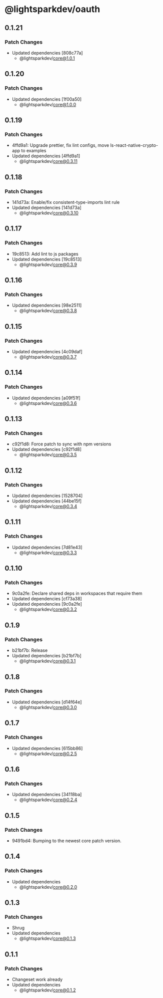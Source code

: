 # @lightsparkdev/oauth

## 0.1.21

### Patch Changes

- Updated dependencies [808c77a]
  - @lightsparkdev/core@1.0.1

## 0.1.20

### Patch Changes

- Updated dependencies [1f00a50]
  - @lightsparkdev/core@1.0.0

## 0.1.19

### Patch Changes

- 4ffd9a1: Upgrade prettier, fix lint configs, move ls-react-native-crypto-app to examples
- Updated dependencies [4ffd9a1]
  - @lightsparkdev/core@0.3.11

## 0.1.18

### Patch Changes

- 141d73a: Enable/fix consistent-type-imports lint rule
- Updated dependencies [141d73a]
  - @lightsparkdev/core@0.3.10

## 0.1.17

### Patch Changes

- 19c8513: Add lint to js packages
- Updated dependencies [19c8513]
  - @lightsparkdev/core@0.3.9

## 0.1.16

### Patch Changes

- Updated dependencies [98e2511]
  - @lightsparkdev/core@0.3.8

## 0.1.15

### Patch Changes

- Updated dependencies [4c09daf]
  - @lightsparkdev/core@0.3.7

## 0.1.14

### Patch Changes

- Updated dependencies [a09f51f]
  - @lightsparkdev/core@0.3.6

## 0.1.13

### Patch Changes

- c92f1d8: Force patch to sync with npm versions
- Updated dependencies [c92f1d8]
  - @lightsparkdev/core@0.3.5

## 0.1.12

### Patch Changes

- Updated dependencies [1528704]
- Updated dependencies [44be15f]
  - @lightsparkdev/core@0.3.4

## 0.1.11

### Patch Changes

- Updated dependencies [7d81e43]
  - @lightsparkdev/core@0.3.3

## 0.1.10

### Patch Changes

- 9c0a2fe: Declare shared deps in workspaces that require them
- Updated dependencies [cf73a38]
- Updated dependencies [9c0a2fe]
  - @lightsparkdev/core@0.3.2

## 0.1.9

### Patch Changes

- b21bf7b: Release
- Updated dependencies [b21bf7b]
  - @lightsparkdev/core@0.3.1

## 0.1.8

### Patch Changes

- Updated dependencies [d14f64e]
  - @lightsparkdev/core@0.3.0

## 0.1.7

### Patch Changes

- Updated dependencies [615bb86]
  - @lightsparkdev/core@0.2.5

## 0.1.6

### Patch Changes

- Updated dependencies [34118ba]
  - @lightsparkdev/core@0.2.4

## 0.1.5

### Patch Changes

- 9491bd4: Bumping to the newest core patch version.

## 0.1.4

### Patch Changes

- Updated dependencies
  - @lightsparkdev/core@0.2.0

## 0.1.3

### Patch Changes

- Shrug
- Updated dependencies
  - @lightsparkdev/core@0.1.3

## 0.1.1

### Patch Changes

- Changeset work already
- Updated dependencies
  - @lightsparkdev/core@0.1.2
